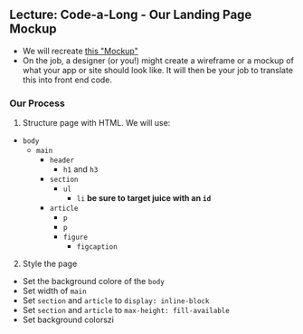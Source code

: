 ## Lecture: Code-a-Long - Our Landing Page Mockup
* We will recreate [this "Mockup"](https://www.figma.com/proto/Vm0MzNYpiV6ihbQHOb1SCH/9.12.19-Code-a-long-1?scaling=min-zoom&node-id=1%3A3)
* On the job, a designer (or you!) might create a wireframe or a mockup of what your app or site should look like. It will then be your job to translate this into front end code.

### Our Process
1. Structure page with HTML. We will use:
  * `body`
    * `main`
      * `header`
          * `h1` and `h3`
      * `section`
        * `ul`
          * `li` **be sure to target juice with an `id`**
      * `article`
        * `p`
        * `p`
        * `figure`
          * `figcaption`

2. Style the page
  * Set the background colore of the `body`
  * Set width of `main`
  * Set `section` and `article` to `display: inline-block`
  * Set `section` and `article` to `max-height: fill-available`
  * Set background colorszi
